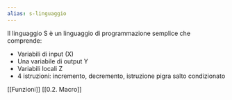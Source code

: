 ```yaml
---
alias: s-linguaggio
---
```

Il linguaggio S è un linguaggio di programmazione semplice che comprende:

- Variabili di input (X)
- Una variabile di output Y
- Variabili locali Z
- 4 istruzioni: incremento, decremento, istruzione pigra salto condizionato

[[Funzioni]]
[[0.2. Macro]]